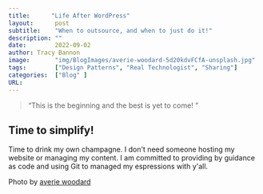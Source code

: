 ```yaml
---
title:      "Life After WordPress"
layout:      post 
subtitle:    "When to outsource, and when to just do it!"
description: ""
date:        2022-09-02
author: Tracy Bannon
image:       "img/BlogImages/averie-woodard-5d20kdvFCfA-unsplash.jpg"
tags:        ["Design Patterns", "Real Technologist", "Sharing"]
categories:  ["Blog" ]
URL: 
---
```

> “This is the beginning and the best is yet to come! ”


## Time to simplify! 
Time to drink my own champagne.  I don't need someone hosting my website or managing my content.  I am committed to providing by guidance as code and using Git to managed my espressions with y'all.  

Photo by [averie woodard](https://unsplash.com/@averieclaire?utm_source=unsplash&utm_medium=referral&utm_content=creditCopyText)

